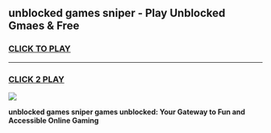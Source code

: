 
## unblocked games sniper - Play Unblocked Gmaes & Free
<h3>
<a href="https://premium.freeplayer.one?title=unblocked_games_sniper&ref=20F">CLICK TO PLAY</a></h3>
<hr>

<h3>
<a href="https://premium.freeplayer.one?title=unblocked_games_sniper&ref=20F">CLICK 2 PLAY</a>
  
</h3>

<a href="https://premium.freeplayer.one?title=unblocked_games_sniper&ref=20F/"><img src="https://clearcache.store/games.png"></a>


**unblocked games sniper games unblocked: Your Gateway to Fun and Accessible Online Gaming**
